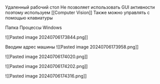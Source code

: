 Удаленный рабочий стол 
Не позволяет использовать GUI активности поэтому используем [[Computer Vision]]
Также можно управлять с помощью клавиатуры

Папка Процессы Windows

![[Pasted image 20240706173844.png]]

Вводим адрес машины
![[Pasted image 20240706173958.png]]

![[Pasted image 20240706174020.png]]

![[Pasted image 20240706174202.png]]


![[Pasted image 20240706174316.png]]